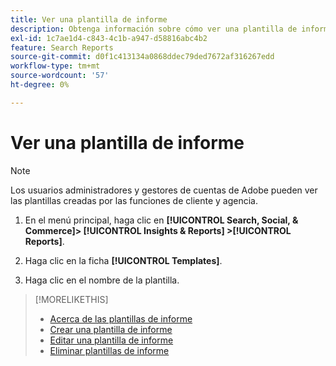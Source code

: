 ```yaml
---
title: Ver una plantilla de informe
description: Obtenga información sobre cómo ver una plantilla de informe reutilizable.
exl-id: 1c7ae1d4-c843-4c1b-a947-d58816abc4b2
feature: Search Reports
source-git-commit: d0f1c413134a0868ddec79ded7672af316267edd
workflow-type: tm+mt
source-wordcount: '57'
ht-degree: 0%

---
```


# Ver una plantilla de informe

>[!NOTE]
>
>Los usuarios administradores y gestores de cuentas de Adobe pueden ver las plantillas creadas por las funciones de cliente y agencia.

1. En el menú principal, haga clic en **[!UICONTROL Search, Social, & Commerce]> [!UICONTROL Insights & Reports] >[!UICONTROL Reports]**.

1. Haga clic en la ficha **[!UICONTROL Templates]**.

1. Haga clic en el nombre de la plantilla.

>[!MORELIKETHIS]
>
>* [Acerca de las plantillas de informe](template-about.md)
>* [Crear una plantilla de informe](template-create.md)
>* [Editar una plantilla de informe](template-edit.md)
>* [Eliminar plantillas de informe](template-delete.md)
